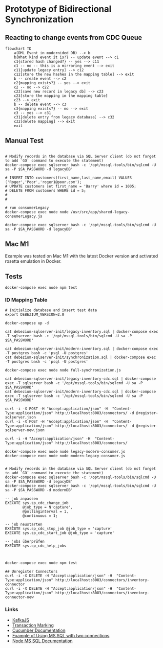 # Prototype of Bidirectional Synchronization


## Reacting to change events from CDC Queue

````mermaid
flowchart TD
    a(DML Event in modernided DB) --> b
    b{What kind event it is?} -- update event --> c1
    c1{stored hash changed?} -- yes --> c11
    c1 -- no -- this is a mirroring event --> exit
    c11[update legacy entry] --> c12
    c12[store the new hashes in the mapping table] --> exit
    b -- create event --> c2
    c2{mapping exists?} -- yes --> exit
    c2 -- no --> c22
    c22[save new record in legacy db] --> c23
    c23[store the mapping in the mapping table]
    c23 --> exit
    b -- delete event --> c3
    c3{mapping exists?} -- no --> exit
    c3 -- yes --> c31
    c31[delete entry from legacy database] --> c32
    c32[delete mapping] --> exit
    exit
````


## Manual Test 

```shell

# Modify records in the database via SQL Server client (do not forget to add `GO` command to execute the statement)
docker-compose exec sqlserver bash -c '/opt/mssql-tools/bin/sqlcmd -U sa -P $SA_PASSWORD -d legacyDB'

# INSERT INTO customers(first_name,last_name,email) VALUES ('Roger','Poor','roger1@poor.com');
# UPDATE customers set first_name = 'Barry' where id = 1005;
# DELETE FROM customers WHERE id = 5;
#
#

# run consumerLegacy
docker-compose exec node node /usr/src/app/shared-legacy-consumerLegacy.js

docker-compose exec sqlserver bash -c '/opt/mssql-tools/bin/sqlcmd -U sa -P $SA_PASSWORD -d legacyDB'

```

## Mac M1

Example was tested on Mac M1 with the latest Docker version and activated rosetta emulation in Docker.

## Tests

````shell
docker-compose exec node npm test 
````

### ID Mapping Table


````shell
# Initialize database and insert test data
export DEBEZIUM_VERSION=2.0

docker-compose up -d

cat debezium-sqlserver-init/legacy-inventory.sql | docker-compose exec -T sqlserver bash -c '/opt/mssql-tools/bin/sqlcmd -U sa -P $SA_PASSWORD'

cat debezium-sqlserver-init/modern-inventory.sql | docker-compose exec -T postgres bash -c 'psql -U postgres'
cat debezium-sqlserver-init/synchronization.sql | docker-compose exec -T postgres bash -c 'psql -U postgres'

docker-compose exec node node full-synchronization.js

cat debezium-sqlserver-init/legacy-inventory-cdc.sql | docker-compose exec -T sqlserver bash -c '/opt/mssql-tools/bin/sqlcmd -U sa -P $SA_PASSWORD'
cat debezium-sqlserver-init/modern-inventory-cdc.sql | docker-compose exec -T sqlserver bash -c '/opt/mssql-tools/bin/sqlcmd -U sa -P $SA_PASSWORD'

curl -i -X POST -H "Accept:application/json" -H  "Content-Type:application/json" http://localhost:8083/connectors/ -d @register-sqlserver.json
curl -i -X POST -H "Accept:application/json" -H  "Content-Type:application/json" http://localhost:8083/connectors/ -d @register-sqlserver-new.json

curl -i -H "Accept:application/json" -H  "Content-Type:application/json" http://localhost:8083/connectors/

docker-compose exec node node legacy-modern-consumer.js 
docker-compose exec node node modern-legacy-consumer.js


# Modify records in the database via SQL Server client (do not forget to add `GO` command to execute the statement)
docker-compose exec sqlserver bash -c '/opt/mssql-tools/bin/sqlcmd -U sa -P $SA_PASSWORD -d legacyDB'
docker-compose exec sqlserver bash -c '/opt/mssql-tools/bin/sqlcmd -U sa -P $SA_PASSWORD -d modernDB'

-- job anpassen
EXECUTE sys.sp_cdc_change_job
        @job_type = N'capture',
        @pollinginterval = 1,
        @continuous = 1;

-- job neustarten
EXECUTE sys.sp_cdc_stop_job @job_type = 'capture'
EXECUTE sys.sp_cdc_start_job @job_type = 'capture'

-- jobs überprüfen
EXECUTE sys.sp_cdc_help_jobs



docker-compose exec node npm test 

## Unregister Connectors
curl -i -X DELETE -H "Accept:application/json" -H  "Content-Type:application/json" http://localhost:8083/connectors/inventory-connector
curl -i -X DELETE -H "Accept:application/json" -H  "Content-Type:application/json" http://localhost:8083/connectors/inventory-connector-new

````



### Links

- [KafkaJS](https://kafka.js.org/docs/consumer-example)
- [Transaction Marking](https://learn.microsoft.com/en-us/sql/relational-databases/backup-restore/use-marked-transactions-to-recover-related-databases-consistently?view=sql-server-ver16)
- [Cucumber Documentation](https://cucumber.io/docs/cucumber/state/?lang=javascript)
- [Example of Using MS SQL with two connections](https://codeomelet.com/posts/nodejs-and-mssql-connection-pool)
- [Node MS SQL Documentation](https://tediousjs.github.io/node-mssql/#prepared-statement)


